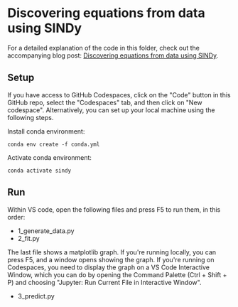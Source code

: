 # Discovering equations from data using SINDy

For a detailed explanation of the code in this folder, check out the accompanying blog post: [Discovering equations from data using SINDy](https://bea.stollnitz.com/blog/sindy-lorenz/).

## Setup

If you have access to GitHub Codespaces, click on the "Code" button in this GitHub repo, select the "Codespaces" tab, and then click on "New codespace". Alternatively, you can set up your local machine using the following steps.

Install conda environment:

```
conda env create -f conda.yml
```

Activate conda environment:

```
conda activate sindy
```


## Run

Within VS code, open the following files and press F5 to run them, in this order:
* 1_generate_data.py
* 2_fit.py

The last file shows a matplotlib graph. If you're running locally, you can press F5, and a window opens showing the graph. If you're running on Codespaces, you need to display the graph on a VS Code Interactive Window, which you can do by opening the Command Palette (Ctrl + Shift + P) and choosing "Jupyter: Run Current File in Interactive Window".
* 3_predict.py
